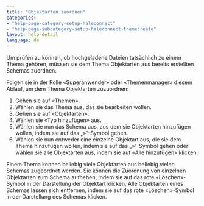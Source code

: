 ```yaml
---
title: "Objektarten zuordnen"
categories:
- "help-page-category-setup-haleconnect"
- "help-page-subcategory-setup-haleconnect-themecreate"
layout: help-detail
language: de
---
```


Um prüfen zu können, ob hochgeladene Dateien tatsächlich zu einem Thema gehören, müssen sie dem Thema Objektarten aus bereits erstellten Schemas zuordnen.

Folgen sie in der Rolle &laquo;Superanwender&raquo; oder &laquo;Themenmanager&raquo; diesem Ablauf, um dem Thema Objektarten zuzuordnen:

1.	Gehen sie auf &laquo;Themen&raquo;.
2.	Wählen sie das Thema aus, das sie bearbeiten wollen.
3.	Gehen sie auf &laquo;Objektarten&raquo;.
4.	Wählen sie &laquo;Typ hinzufügen&raquo; aus.<img src="/images/help/de/add_feature_types.png" alt="" title="Objektarten hinzufügen" class="img-responsive img-inline-help">
5.	Wählen sie nun das Schema aus, aus dem sie Objektarten hinzufügen wollen, indem sie auf das „»“-Symbol gehen.
6.	Wählen sie nun entweder eine einzelne Objektart aus, die sie dem Thema hinzufügen wollen, indem sie auf das „»“-Symbol gehen oder wählen sie alle Objektarten aus, indem sie auf &laquo;Alle hinzufügen&raquo; klicken.

Einem Thema können beliebig viele Objektarten aus beliebig vielen Schemas zugeordnet werden. Sie können die Zuordnung von einzelnen Objektarten zum Schema aufheben, indem sie auf das rote &laquo;Löschen&raquo;-Symbol in der Darstellung der Objektart klicken. Alle Objektarten eines Schemas lassen sich entfernen, indem sie auf das rote &laquo;Löschen&raquo;-Symbol in der Darstellung des Schemas klicken.